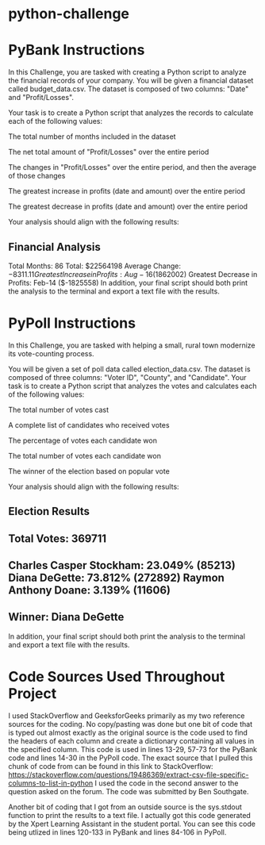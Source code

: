 # python-challenge

# PyBank Instructions
In this Challenge, you are tasked with creating a Python script to analyze the financial records of your company. You will be given a financial dataset called budget_data.csv. The dataset is composed of two columns: "Date" and "Profit/Losses".

Your task is to create a Python script that analyzes the records to calculate each of the following values:

The total number of months included in the dataset

The net total amount of "Profit/Losses" over the entire period

The changes in "Profit/Losses" over the entire period, and then the average of those changes

The greatest increase in profits (date and amount) over the entire period

The greatest decrease in profits (date and amount) over the entire period

Your analysis should align with the following results:

Financial Analysis
----------------------------
Total Months: 86
Total: $22564198
Average Change: $-8311.11
Greatest Increase in Profits: Aug-16 ($1862002)
Greatest Decrease in Profits: Feb-14 ($-1825558)
In addition, your final script should both print the analysis to the terminal and export a text file with the results.

# PyPoll Instructions
In this Challenge, you are tasked with helping a small, rural town modernize its vote-counting process.

You will be given a set of poll data called election_data.csv. The dataset is composed of three columns: "Voter ID", "County", and "Candidate". Your task is to create a Python script that analyzes the votes and calculates each of the following values:

The total number of votes cast

A complete list of candidates who received votes

The percentage of votes each candidate won

The total number of votes each candidate won

The winner of the election based on popular vote

Your analysis should align with the following results:

Election Results
-------------------------
Total Votes: 369711
-------------------------
Charles Casper Stockham: 23.049% (85213)
Diana DeGette: 73.812% (272892)
Raymon Anthony Doane: 3.139% (11606)
-------------------------
Winner: Diana DeGette
-------------------------
In addition, your final script should both print the analysis to the terminal and export a text file with the results.

# Code Sources Used Throughout Project

I used StackOverflow and GeeksforGeeks primarily as my two reference sources for the coding.
No copy/pasting was done but one bit of code that is typed out almost exactly as the original source is the code used to find the headers of each column and create a dictionary containing all values in the specified column. This code is used in lines 13-29, 57-73 for the PyBank code and lines 14-30 in the PyPoll code. The exact source that I pulled this chunk of code from can be found in this link to StackOverflow: https://stackoverflow.com/questions/19486369/extract-csv-file-specific-columns-to-list-in-python
I used the code in the second answer to the question asked on the forum. The code was submitted by Ben Southgate.

Another bit of coding that I got from an outside source is the sys.stdout function to print the results to a text file. I actually got this code generated by the Xpert Learning Assistant in the student portal. You can see this code being utlized in lines 120-133 in PyBank and lines 84-106 in PyPoll.